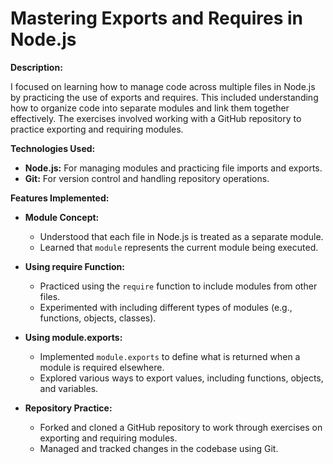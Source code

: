 # Mastering Exports and Requires in Node.js

**Description:**

I focused on learning how to manage code across multiple files in Node.js by practicing the use of exports and requires. This included understanding how to organize code into separate modules and link them together effectively. The exercises involved working with a GitHub repository to practice exporting and requiring modules.

**Technologies Used:**

- **Node.js:** For managing modules and practicing file imports and exports.
- **Git:** For version control and handling repository operations.

**Features Implemented:**

- **Module Concept:**
  - Understood that each file in Node.js is treated as a separate module.
  - Learned that `module` represents the current module being executed.

- **Using require Function:**
  - Practiced using the `require` function to include modules from other files.
  - Experimented with including different types of modules (e.g., functions, objects, classes).

- **Using module.exports:**
  - Implemented `module.exports` to define what is returned when a module is required elsewhere.
  - Explored various ways to export values, including functions, objects, and variables.

- **Repository Practice:**
  - Forked and cloned a GitHub repository to work through exercises on exporting and requiring modules.
  - Managed and tracked changes in the codebase using Git.

